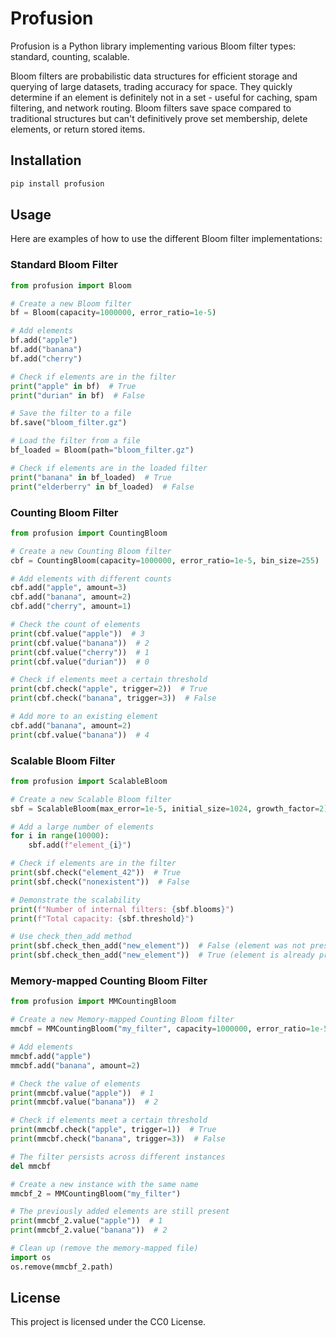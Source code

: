 # Profusion

Profusion is a Python library implementing various Bloom filter types: standard, counting, scalable.

Bloom filters are probabilistic data structures for efficient storage and querying of large datasets, trading accuracy for space. They quickly determine if an element is definitely not in a set - useful for caching, spam filtering, and network routing. Bloom filters save space compared to traditional structures but can't definitively prove set membership, delete elements, or return stored items.

## Installation

```bash
pip install profusion
```

## Usage

Here are examples of how to use the different Bloom filter implementations:

### Standard Bloom Filter

```python
from profusion import Bloom

# Create a new Bloom filter
bf = Bloom(capacity=1000000, error_ratio=1e-5)

# Add elements
bf.add("apple")
bf.add("banana")
bf.add("cherry")

# Check if elements are in the filter
print("apple" in bf)  # True
print("durian" in bf)  # False

# Save the filter to a file
bf.save("bloom_filter.gz")

# Load the filter from a file
bf_loaded = Bloom(path="bloom_filter.gz")

# Check if elements are in the loaded filter
print("banana" in bf_loaded)  # True
print("elderberry" in bf_loaded)  # False
```

### Counting Bloom Filter

```python
from profusion import CountingBloom

# Create a new Counting Bloom filter
cbf = CountingBloom(capacity=1000000, error_ratio=1e-5, bin_size=255)

# Add elements with different counts
cbf.add("apple", amount=3)
cbf.add("banana", amount=2)
cbf.add("cherry", amount=1)

# Check the count of elements
print(cbf.value("apple"))  # 3
print(cbf.value("banana"))  # 2
print(cbf.value("cherry"))  # 1
print(cbf.value("durian"))  # 0

# Check if elements meet a certain threshold
print(cbf.check("apple", trigger=2))  # True
print(cbf.check("banana", trigger=3))  # False

# Add more to an existing element
cbf.add("banana", amount=2)
print(cbf.value("banana"))  # 4
```

### Scalable Bloom Filter

```python
from profusion import ScalableBloom

# Create a new Scalable Bloom filter
sbf = ScalableBloom(max_error=1e-5, initial_size=1024, growth_factor=2)

# Add a large number of elements
for i in range(10000):
    sbf.add(f"element_{i}")

# Check if elements are in the filter
print(sbf.check("element_42"))  # True
print(sbf.check("nonexistent"))  # False

# Demonstrate the scalability
print(f"Number of internal filters: {sbf.blooms}")
print(f"Total capacity: {sbf.threshold}")

# Use check_then_add method
print(sbf.check_then_add("new_element"))  # False (element was not present, but is now added)
print(sbf.check_then_add("new_element"))  # True (element is already present)
```

### Memory-mapped Counting Bloom Filter

```python
from profusion import MMCountingBloom

# Create a new Memory-mapped Counting Bloom filter
mmcbf = MMCountingBloom("my_filter", capacity=1000000, error_ratio=1e-5)

# Add elements
mmcbf.add("apple")
mmcbf.add("banana", amount=2)

# Check the value of elements
print(mmcbf.value("apple"))  # 1
print(mmcbf.value("banana"))  # 2

# Check if elements meet a certain threshold
print(mmcbf.check("apple", trigger=1))  # True
print(mmcbf.check("banana", trigger=3))  # False

# The filter persists across different instances
del mmcbf

# Create a new instance with the same name
mmcbf_2 = MMCountingBloom("my_filter")

# The previously added elements are still present
print(mmcbf_2.value("apple"))  # 1
print(mmcbf_2.value("banana"))  # 2

# Clean up (remove the memory-mapped file)
import os
os.remove(mmcbf_2.path)
```

## License

This project is licensed under the CC0 License.